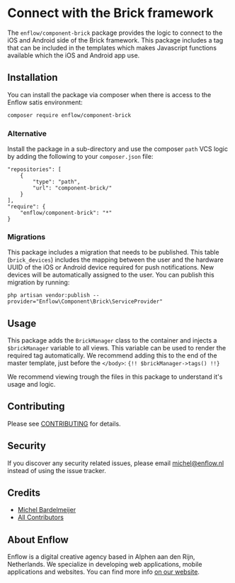# Connect with the Brick framework

The `enflow/component-brick` package provides the logic to connect to the iOS and Android side of the Brick framework. This package includes a tag that can be included in the templates which makes Javascript functions available which the iOS and Android app use.

## Installation
You can install the package via composer when there is access to the Enflow satis environment:

``` bash
composer require enflow/component-brick
```

### Alternative
Install the package in a sub-directory and use the composer `path` VCS logic by adding the following to your `composer.json` file:
```
"repositories": [
    {
        "type": "path",
        "url": "component-brick/"
    }
],
"require": {
    "enflow/component-brick": "*"
}
```

### Migrations
This package includes a migration that needs to be published. This table (`brick_devices`) includes the mapping between the user and the hardware UUID of the iOS or Android device required for push notifications. New devices will be automatically assigned to the user. You can publish this migration by running:

`php artisan vendor:publish --provider="Enflow\Component\Brick\ServiceProvider"`

## Usage
This package adds the `BrickManager` class to the container and injects a `$brickManager` variable to all views. This variable can be used to render the required tag automatically. We recommend adding this to the end of the master template, just before the `</body>`:
`{!! $brickManager->tags() !!}`

We recommend viewing trough the files in this package to understand it's usage and logic.

## Contributing
Please see [CONTRIBUTING](CONTRIBUTING.md) for details.

## Security
If you discover any security related issues, please email michel@enflow.nl instead of using the issue tracker.

## Credits
- [Michel Bardelmeijer](https://github.com/mbardelmeijer)
- [All Contributors](../../contributors)

## About Enflow
Enflow is a digital creative agency based in Alphen aan den Rijn, Netherlands. We specialize in developing web applications, mobile applications and websites. You can find more info [on our website](https://enflow.nl/en).

